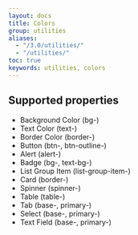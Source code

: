 ```yaml
---
layout: docs
title: Colors
group: utilities
aliases:
  - "/3.0/utilities/"
  - "/utilities/"
toc: true
keywords: utilities, colors
---
```


<div class="row">
  <div id="defaultColorOptions" class="theme-colors-container d-flex flex-wrap mb-4">
  </div>
</div>

## Supported properties

<div class="row">
  <div class="col-md-12">
    <ul class="list-group supported-properties">
      <li class="list-group-item border-0">Background Color <span>(bg-)</span></li>
      <li class="list-group-item border-0">Text Color <span>(text-)</span></li>
      <li class="list-group-item border-0">Border Color <span>(border-)</span></li>
      <li class="list-group-item border-0">Button <span>(btn-, btn-outline-)</span></li>
      <li class="list-group-item border-0">Alert <span>(alert-)</span></li>
      <li class="list-group-item border-0">Badge <span>(bg-, text-bg-)</span></li>
      <li class="list-group-item border-0">List Group Item <span>(list-group-item-)</span></li>
      <li class="list-group-item border-0">Card <span>(border-)</span></li>
      <li class="list-group-item border-0">Spinner <span>(spinner-)</span></li>
      <li class="list-group-item border-0">Table <span>(table-)</span></li>
      <li class="list-group-item border-0">Tab <span>(base-, primary-)</span></li>
      <li class="list-group-item border-0">Select <span>(base-, primary-)</span></li>
      <li class="list-group-item border-0">Text Field <span>(base-, primary-)</span></li>
    </ul>
  </div>
</div>
